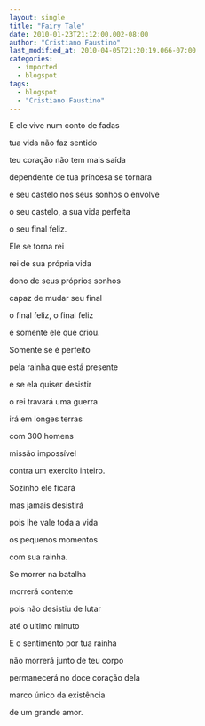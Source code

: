 ```yaml
---
layout: single
title: "Fairy Tale"
date: 2010-01-23T21:12:00.002-08:00
author: "Cristiano Faustino"
last_modified_at: 2010-04-05T21:20:19.066-07:00
categories:
  - imported
  - blogspot
tags:
  - blogspot
  - "Cristiano Faustino"
---
```


E ele vive num conto de fadas



tua vida não faz sentido



teu coração não tem mais saída



dependente de tua princesa se tornara



e seu castelo nos seus sonhos o envolve



o seu castelo, a sua vida perfeita



o seu final feliz.







Ele se torna rei



rei de sua própria vida



dono de seus próprios sonhos



capaz de mudar seu final



o final feliz, o final feliz



é somente ele que criou.







Somente se é perfeito



pela rainha que está presente 



e se ela quiser desistir



o rei travará uma guerra



irá em longes terras



com 300 homens



missão impossível



contra um exercito inteiro.







Sozinho ele ficará



mas jamais desistirá



pois lhe vale toda a vida



os pequenos momentos



com sua rainha.







Se morrer na batalha



morrerá contente



pois não desistiu de lutar



até o ultimo minuto







E o sentimento por tua rainha



não morrerá junto de teu corpo



permanecerá no doce coração dela



marco único da existência



de um grande amor.